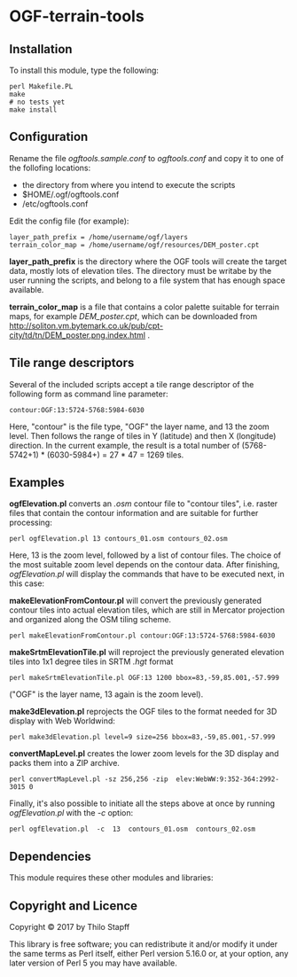 # OGF-terrain-tools


## Installation

To install this module, type the following:

    perl Makefile.PL
    make
    # no tests yet
    make install


## Configuration

Rename the file *ogftools.sample.conf* to *ogftools.conf* and copy it to one of the follofing
locations:

* the directory from where you intend to execute the scripts
* $HOME/.ogf/ogftools.conf
* /etc/ogftools.conf

Edit the config file (for example):

    layer_path_prefix = /home/username/ogf/layers
    terrain_color_map = /home/username/ogf/resources/DEM_poster.cpt

**layer_path_prefix** is the directory where the OGF tools will create the target data, mostly lots of elevation tiles.
The directory must be writabe by the user running the scripts, and belong to a file system that has enough space available.

**terrain_color_map** is a file that contains a color palette suitable for terrain maps, for example *DEM_poster.cpt*, which can be
downloaded from http://soliton.vm.bytemark.co.uk/pub/cpt-city/td/tn/DEM_poster.png.index.html .



## Tile range descriptors

Several of the included scripts accept a tile range descriptor of the following form as command line parameter:

    contour:OGF:13:5724-5768:5984-6030

Here, "contour" is the file type, "OGF" the layer name, and 13 the zoom level. Then follows the range of tiles in Y (latitude) and then X (longitude) direction.
In the current example, the result is a total number of (5768-5742+1) * (6030-5984+) = 27 * 47 = 1269 tiles.


## Examples

**ogfElevation.pl** converts an *.osm* contour file to "contour tiles", i.e. raster files that contain the contour information and are suitable
for further processing:

    perl ogfElevation.pl 13 contours_01.osm contours_02.osm

Here, 13 is the zoom level, followed by a list of contour files. The choice of the most suitable zoom level depends on the contour data. 
After finishing, *ogfElevation.pl* will display the commands that have to be executed next, in this case:

**makeElevationFromContour.pl** will convert the previously generated contour tiles into actual elevation tiles, which 
are still in Mercator projection and organized along the OSM tiling scheme.
  
    perl makeElevationFromContour.pl contour:OGF:13:5724-5768:5984-6030

**makeSrtmElevationTile.pl** will reproject the previously generated elevation tiles into 1x1 degree tiles in SRTM *.hgt* format

    perl makeSrtmElevationTile.pl OGF:13 1200 bbox=83,-59,85.001,-57.999

("OGF" is the layer name, 13 again is the zoom level).

**make3dElevation.pl** reprojects the OGF tiles to the format needed for 3D display with Web Worldwind:

    perl make3dElevation.pl level=9 size=256 bbox=83,-59,85.001,-57.999

**convertMapLevel.pl** creates the lower zoom levels for the 3D display and packs them into a ZIP archive.

    perl convertMapLevel.pl -sz 256,256 -zip  elev:WebWW:9:352-364:2992-3015 0


Finally, it's also possible to initiate all the steps above at once by running *ogfElevation.pl* with the  *-c* option:

    perl ogfElevation.pl  -c  13  contours_01.osm  contours_02.osm




## Dependencies

This module requires these other modules and libraries:




## Copyright and Licence

Copyright &copy; 2017 by Thilo Stapff

This library is free software; you can redistribute it and/or modify
it under the same terms as Perl itself, either Perl version 5.16.0 or,
at your option, any later version of Perl 5 you may have available.


